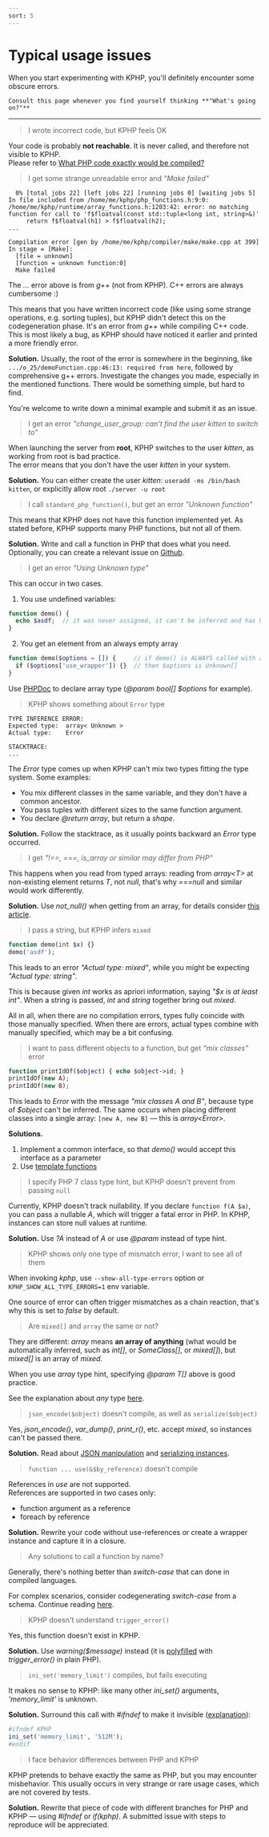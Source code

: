 ```yaml
---
sort: 5
---
```


# Typical usage issues

When you start experimenting with KPHP, you'll definitely encounter some obscure errors.
```tip
Consult this page whenever you find yourself thinking **"What's going on?"**
```

<hr>


<blockquote class="faq">I wrote incorrect code, but KPHP feels OK</blockquote>

Your code is probably **not reachable**. It is never called, and therefore not visible to KPHP.  
Please refer to [What PHP code exactly would be compiled?](../kphp-language/kphp-vs-php/reachability-compilation.md)


<blockquote class="faq">I get some strange unreadable error and <i>"Make failed"</i></blockquote>

```
  0% [total jobs 22] [left jobs 22] [running jobs 0] [waiting jobs 5]
In file included from /home/me/kphp/php_functions.h:9:0:
/home/me/kphp/runtime/array_functions.h:1203:42: error: no matching function for call to 'f$floatval(const std::tuple<long int, string>&)'
     return f$floatval(h1) > f$floatval(h2);
...

Compilation error [gen by /home/me/kphp/compiler/make/make.cpp at 399]
In stage = [Make]:
  [file = unknown]
  [function = unknown function:0]
  Make failed
```
The *...* error above is from *g++* (not from KPHP). C++ errors are always cumbersome :)

This means that you have written incorrect code (like using some strange operations, e.g. sorting tuples), but KPHP didn't detect this on the codegeneration phase. It's an error from *g++* while compiling C++ code.  
This is most likely a bug, as KPHP should have noticed it earlier and printed a more friendly error.
  
**Solution.** Usually, the root of the error is somewhere in the beginning, like `.../o_25/demoFunction.cpp:46:13: required from here`, followed by comprehensive g++ errors. Investigate the changes you made, especially in the mentioned functions. There would be something simple, but hard to find.
  
You're welcome to write down a minimal example and submit it as an issue.


<blockquote class="faq">I get an error <i>"change_user_group: can't find the user kitten to switch to"</i></blockquote>

When launching the server from **root**, KPHP switches to the user *kitten*, as working from root is bad practice.  
The error means that you don't have the user *kitten* in your system.

**Solution.** You can either create the user *kitten*: `useradd -ms /bin/bash kitten`, or explicitly allow root `./server -u root`


<blockquote class="faq">I call <code>standard_php_function()</code>, but get an error <i>"Unknown function"</i></blockquote>

This means that KPHP does not have this function implemented yet. As stated before, KPHP supports many PHP functions, but not all of them.

**Solution.** Write and call a function in PHP that does what you need. Optionally, you can create a relevant issue on [Github]({{site.url_github_kphp}}).


<blockquote class="faq">I get an error <i>"Using Unknown type"</i></blockquote>

This can occur in two cases.
1. You use undefined variables:
```php
function demo() {
  echo $asdf;  // it was never assigned, it can't be inferred and has Unknown type
}
```

2. You get an element from an always empty array
```php
function demo($options = []) {     // if demo() is ALWAYS called with an empty array,
  if ($options['use_wrapper']) {}  // then $options is Unknown[]
}
```
Use [PHPDoc](../kphp-language/static-type-system/phpdoc-to-declare-types.md) to declare array type (*@param bool[] $options* for example).


<blockquote class="faq">KPHP shows something about <code>Error</code> type</blockquote>

```
TYPE INFERENCE ERROR:
Expected type:  array< Unknown >
Actual type:    Error

STACKTRACE:
...
```

The *Error* type comes up when KPHP can't mix two types fitting the type system. Some examples:
* You mix different classes in the same variable, and they don't have a common ancestor.
* You pass tuples with different sizes to the same function argument.
* You declare *@return array*, but return a *shape*.

**Solution.** Follow the stacktrace, as it usually points backward an *Error* type occurred.


<blockquote class="faq">I get <i>"!==, ===, is_array or similar may differ from PHP"</i></blockquote>

This happens when you read from typed arrays: reading from *array\<T\>* at non-existing element returns *T*, not *null*, that's why *===null* and similar would work differently.

**Solution.** Use *not_null()* when getting from an array, for details consider [this article](../kphp-language/static-type-system/typed-arrays.md#how-to-deal-with-this-error--result-may-differ-from-php).


<blockquote class="faq">I pass a string, but KPHP infers <code>mixed</code></blockquote>

```php
function demo(int $x) {}
demo('asdf');
```

This leads to an error *"Actual type: mixed"*, while you might be expecting *"Actual type: string"*.

This is because given *int* works as apriori information, saying *"$x is at least int"*. When a string is passed, *int* and *string* together bring out *mixed*.

All in all, when there are no compilation errors, types fully coincide with those manually specified. When there are errors, actual types combine with manually specified, which may be a bit confusing.


<blockquote class="faq">I want to pass different objects to a function, but get <i>"mix classes"</i> error</blockquote>

```php
function printIdOf($object) { echo $object->id; }
printIdOf(new A);
printIdOf(new B);
```

This leads to *Error* with the message *"mix classes A and B"*, because type of *$object* can't be inferred. The same occurs when placing different classes into a single array: `[new A, new B]` — this is *array\<Error\>*.

**Solutions.**
1. Implement a common interface, so that *demo()* would accept this interface as a parameter
2. Use [template functions](../kphp-language/howto-by-kphp/template-functions.md) 


<blockquote class="faq">I specify PHP 7 class type hint, but KPHP doesn't prevent from passing <code>null</code></blockquote>

Currently, KPHP doesn't track nullability. If you declare `function f(A $a)`, you can pass a nullable *A*, which will trigger a fatal error in PHP. In KPHP, instances can store null values at runtime.

**Solution.** Use *?A* instead of *A* or use *@param* instead of type hint.


<blockquote class="faq">KPHP shows only one type of mismatch error, I want to see all of them</blockquote>

When invoking *kphp*, use `--show-all-type-errors` option or `KPHP_SHOW_ALL_TYPE_ERRORS=1` env variable.

One source of error can often trigger mismatches as a chain reaction, that's why this is set to *false* by default.


<blockquote class="faq">Are <code>mixed[]</code> and <code>array</code> the same or not?</blockquote>

They are different: *array* means **an array of anything** (what would be automatically inferred, such as *int[]*, or *SomeClass[]*, or *mixed[]*), but *mixed[]* is an array of *mixed*.

When you use *array* type hint, specifying *@param T[]* above is good practice.

See the explanation about *any* type [here](../kphp-language/static-type-system/kphp-type-system.md#any).


<blockquote class="faq"><code>json_encode($object)</code> doesn't compile, as well as <code>serialize($object)</code></blockquote>

Yes, *json_encode()*, *var_dump()*, *print_r()*, etc. accept *mixed*, so instances can't be passed there.

**Solution.** Read about [JSON manipulation](../kphp-language/howto-by-kphp/json-encode-decode.md) and [serializing instances](../kphp-language/howto-by-kphp/serialization-msgpack.md).


<blockquote class="faq"><code>function ... use(&$by_reference)</code> doesn't compile</blockquote>

References in *use* are not supported.  
References are supported in two cases only:
* function argument as a reference
* foreach by reference

**Solution.** Rewrite your code without use-references or create a wrapper instance and capture it in a closure.


<blockquote class="faq">Any solutions to call a function by name?</blockquote>

Generally, there's nothing better than *switch-case* that can done in compiled languages.

For complex scenarios, consider codegenerating *switch-case* from a schema. Continue reading [here](../kphp-language/howto-by-kphp/call-function-by-name.md).


<blockquote class="faq">KPHP doesn't understand <code>trigger_error()</code></blockquote>

Yes, this function doesn't exist in KPHP.

**Solution.** Use *warning($message)* instead (it is [polyfilled](../kphp-language/php-extensions/php-polyfills.md) with *trigger_error()* in plain PHP).


<blockquote class="faq"><code>ini_set('memory_limit')</code> compiles, but fails executing</blockquote>

It makes no sense to KPHP: like many other *ini_set()* arguments, *'memory_limit'* is unknown.

**Solution.** Surround this call with *#ifndef* to make it invisible ([explanation](../kphp-language/kphp-vs-php/reachability-compilation.md#ifndef-kphp)):
```php
#ifndef KPHP
ini_set('memory_limit', '512M');
#endif
```
 

<blockquote class="faq">I face behavior differences between PHP and KPHP</blockquote>

KPHP pretends to behave exactly the same as PHP, but you may encounter misbehavior. This usually occurs in very strange or rare usage cases, which are not covered by tests.

**Solution.** Rewrite that piece of code with different branches for PHP and KPHP — using *#ifndef* or *if(kphp)*. A submitted issue with steps to reproduce will be appreciated.
